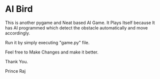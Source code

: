 # AI Bird

This is another pygame and Neat based AI Game. 
It Plays Itself because It has AI programmed which detect the obstacle automatically and move accordingly.

Run it by simply executing "game.py" file.

Feel free to Make Changes and make it better.

Thank You.

Prince Raj
